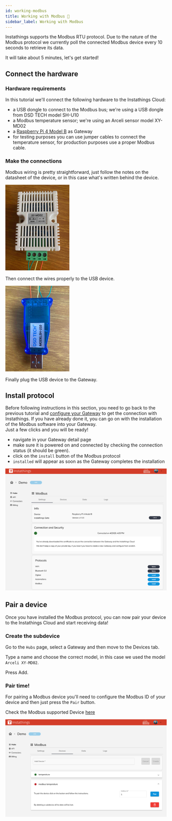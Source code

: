 ```yaml
---
id: working-modbus
title: Working with Modbus 🚌
sidebar_label: Working with Modbus
---
```

Instathings supports the Modbus RTU protocol. Due to the nature of the Modbus protocol we currently poll the connected Modbus device every 10 seconds to retrieve its data.

It will take about 5 minutes, let's get started!

## Connect the hardware

### Hardware requirements

In this tutorial we'll connect the following hardware to the Instathings Cloud:
* a USB dongle to connect to the Modbus bus; we're using a USB dongle from DSD TECH model SH-U10 
* a Modbus temperature sensor; we're using an Arceli sensor model XY-MD02
* a <a href="https://www.raspberrypi.org/products/raspberry-pi-4-model-b/" class="external-link" target="_blank">Raspberry Pi 4 Model B</a> as Gateway
* for testing purposes you can use jumper cables to connect the temperature sensor, for production purposes use a proper Modbus cable.

### Make the connections

Modbus wiring is pretty straightforward, just follow the notes on the datasheet of the device, or in this case what's written behind the device.

<a href="/docs/assets/modbus/modbus_xy_md02.jpg" target="_blank">
    <img src="/docs/assets/modbus/modbus_xy_md02.jpg" width="200"/>
</a>

Then connect the wires properly to the USB device. 

<a href="/docs/assets/modbus/dsd.jpg" target="_blank">
    <img src="/docs/assets/modbus/dsd.jpg" width="200"/>
</a>

Finally plug the USB device to the Gateway.

## Install protocol
Before following instructions in this section, you need to go back to the previous tutorial and <a href="/docs/guides/gateway-setup.html" target="_blank" class="external-link">configure your Gateway</a> to get the connection with Instathings. If you have already done it, you can go on with the installation of the Modbus software into your Gateway. <br> Just a few clicks and you will be ready!

- navigate in your Gateway detail page
- make sure it is powered on and connected by checking the connection status (it should be green).
- click on the `install` button of the Modbus protocol
- `installed` will appear as soon as the Gateway completes the installation

<a href="/docs/assets/modbus/install_protocol.png" target="_blank">
    <img src="/docs/assets/modbus/install_protocol.png" width="1000"/>
</a>

## Pair a device
Once you have installed the Modbus protocol, you can now pair your device to the Instathings Cloud and start receiving data!

### Create the subdevice
Go to the `Hubs` page, select a Gateway and then move to the Devices tab.

Type a name and choose the correct model, in this case we used the model `Arceli XY-MD02`.

Press Add.

### Pair time!

For pairing a Modbus device you'll need to configure the Modbus ID of your device and then just press the `Pair` button.

Check the Modbus supported Device <a href="/docs/modbus-devices.html" target="_blank" class="external-link">here</a>

<a href="/docs/assets/pairing-device/modbus-pairing.png" target="_blank">
    <img src="/docs/assets/pairing-device/modbus-pairing.png"/>
</a>
